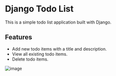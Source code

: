 # Django Todo List

This is a simple todo list application built with Django.

## Features

- Add new todo items with a title and description.
- View all existing todo items.
- Delete todo items.

![image](https://github.com/alexzmmv/Todoapp/assets/147001992/131fa8b6-3cea-4bd9-a25c-55c27b3c40d3)
